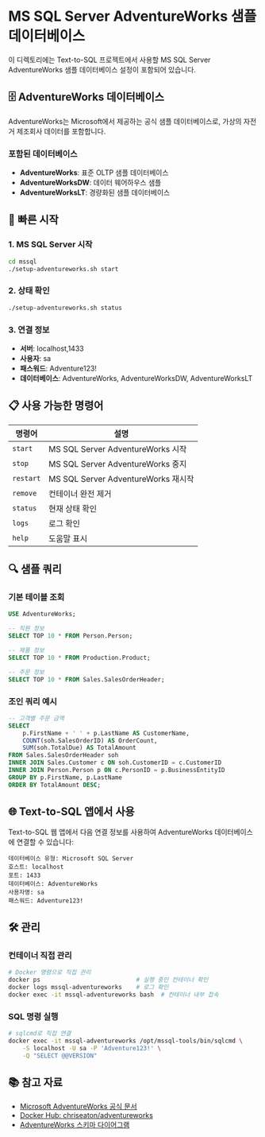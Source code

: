 # MS SQL Server AdventureWorks 샘플 데이터베이스

이 디렉토리에는 Text-to-SQL 프로젝트에서 사용할 MS SQL Server AdventureWorks 샘플 데이터베이스 설정이 포함되어 있습니다.

## 🗄️ AdventureWorks 데이터베이스

AdventureWorks는 Microsoft에서 제공하는 공식 샘플 데이터베이스로, 가상의 자전거 제조회사 데이터를 포함합니다.

### 포함된 데이터베이스

- **AdventureWorks**: 표준 OLTP 샘플 데이터베이스
- **AdventureWorksDW**: 데이터 웨어하우스 샘플
- **AdventureWorksLT**: 경량화된 샘플 데이터베이스

## 🚀 빠른 시작

### 1. MS SQL Server 시작

```bash
cd mssql
./setup-adventureworks.sh start
```

### 2. 상태 확인

```bash
./setup-adventureworks.sh status
```

### 3. 연결 정보

- **서버**: localhost,1433
- **사용자**: sa
- **패스워드**: Adventure123!
- **데이터베이스**: AdventureWorks, AdventureWorksDW, AdventureWorksLT

## 📋 사용 가능한 명령어

| 명령어 | 설명 |
|--------|------|
| `start` | MS SQL Server AdventureWorks 시작 |
| `stop` | MS SQL Server AdventureWorks 중지 |
| `restart` | MS SQL Server AdventureWorks 재시작 |
| `remove` | 컨테이너 완전 제거 |
| `status` | 현재 상태 확인 |
| `logs` | 로그 확인 |
| `help` | 도움말 표시 |

## 🔍 샘플 쿼리

### 기본 테이블 조회

```sql
USE AdventureWorks;

-- 직원 정보
SELECT TOP 10 * FROM Person.Person;

-- 제품 정보
SELECT TOP 10 * FROM Production.Product;

-- 주문 정보
SELECT TOP 10 * FROM Sales.SalesOrderHeader;
```

### 조인 쿼리 예시

```sql
-- 고객별 주문 금액
SELECT 
    p.FirstName + ' ' + p.LastName AS CustomerName,
    COUNT(soh.SalesOrderID) AS OrderCount,
    SUM(soh.TotalDue) AS TotalAmount
FROM Sales.SalesOrderHeader soh
INNER JOIN Sales.Customer c ON soh.CustomerID = c.CustomerID
INNER JOIN Person.Person p ON c.PersonID = p.BusinessEntityID
GROUP BY p.FirstName, p.LastName
ORDER BY TotalAmount DESC;
```

## 🌐 Text-to-SQL 앱에서 사용

Text-to-SQL 웹 앱에서 다음 연결 정보를 사용하여 AdventureWorks 데이터베이스에 연결할 수 있습니다:

```
데이터베이스 유형: Microsoft SQL Server
호스트: localhost
포트: 1433
데이터베이스: AdventureWorks
사용자명: sa
패스워드: Adventure123!
```

## 🛠️ 관리

### 컨테이너 직접 관리

```bash
# Docker 명령으로 직접 관리
docker ps                           # 실행 중인 컨테이너 확인
docker logs mssql-adventureworks    # 로그 확인
docker exec -it mssql-adventureworks bash  # 컨테이너 내부 접속
```

### SQL 명령 실행

```bash
# sqlcmd로 직접 연결
docker exec -it mssql-adventureworks /opt/mssql-tools/bin/sqlcmd \
    -S localhost -U sa -P 'Adventure123!' \
    -Q "SELECT @@VERSION"
```

## 📚 참고 자료

- [Microsoft AdventureWorks 공식 문서](https://docs.microsoft.com/en-us/sql/samples/adventureworks-install-configure)
- [Docker Hub: chriseaton/adventureworks](https://hub.docker.com/r/chriseaton/adventureworks)
- [AdventureWorks 스키마 다이어그램](https://docs.microsoft.com/en-us/sql/samples/adventureworks-install-configure?view=sql-server-ver15#schema-diagrams)